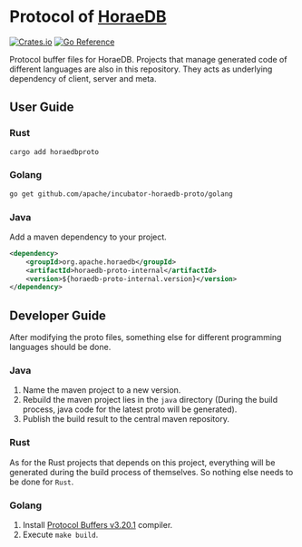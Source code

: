 # Protocol of [HoraeDB](https://github.com/apache/incubator-horaedb)

[![Crates.io](https://img.shields.io/crates/v/horaedb-proto.svg)](https://crates.io/crates/horaedb-proto)
[![Go Reference](https://pkg.go.dev/badge/github.com/apache/incubator-horaedb-proto.svg)](https://pkg.go.dev/github.com/apache/incubator-horaedb-proto)

Protocol buffer files for HoraeDB. Projects that manage generated code of different languages are also in this repository. They acts as underlying dependency of client, server and meta.

## User Guide

### Rust

```sh
cargo add horaedbproto
```

### Golang

```sh
go get github.com/apache/incubator-horaedb-proto/golang
```

### Java

Add a maven dependency to your project.

```xml
<dependency>
    <groupId>org.apache.horaedb</groupId>
    <artifactId>horaedb-proto-internal</artifactId>
    <version>${horaedb-proto-internal.version}</version>
</dependency>
```

## Developer Guide

After modifying the proto files, something else for different programming languages should be done.

### Java

1. Name the maven project to a new version.
2. Rebuild the maven project lies in the `java` directory (During the build process, java code for the latest proto will be generated).
2. Publish the build result to the central maven repository.

### Rust

As for the Rust projects that depends on this project, everything will be generated during the build process of themselves. So nothing else needs to be done for `Rust`.

### Golang

1. Install [Protocol Buffers v3.20.1](https://github.com/protocolbuffers/protobuf/releases/tag/v3.20.1) compiler.
2. Execute `make build`.
